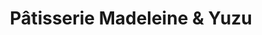 ---
title: "Pâtisserie Madeleine & Yuzu"
url: /lannion/patisserie-madeleine-und-yuzu/
shop: Konditorei
---